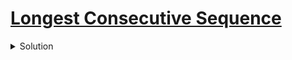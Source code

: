 # [Longest Consecutive Sequence](https://leetcode.com/problems/longest-consecutive-sequence/)

<details>
<summary>
Solution
</summary>


## Approach

### NeetCode solution (sets)

Imagine the given elements on the number line

Idea is use sets
and check for each element if its left neighbour exist in the set 
if not then new sequence has begun, and keep checking for its right neighbours
return the longest length

Time Complexity

$`O(n)`$ for creating set

Space Complexity

$`O(n)`$ for the set

```c++
class Solution {
public:
    int longestConsecutive(vector<int>& nums) {
        if(nums.size() == 0)
            return 0;
        unordered_set<int> numSet(nums.begin(), nums.end());
        int longest{1};
        for(int num : nums)
        {
            
            if(numSet.find(num - 1) == numSet.end())
            {
                int length{0};
                while(numSet.find(num+length) != numSet.end())
                    length++;
                longest = max(length, longest);
            }
        }
        return longest;
    }
};
```

</details>